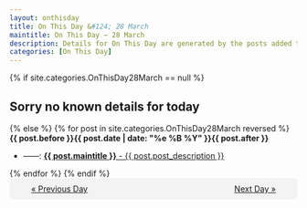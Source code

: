```yaml
---
layout: onthisday
title: On This Day &#124; 28 March
maintitle: On This Day — 28 March
description: Details for On This Day are generated by the posts added to the website so the content is subject to changes/updates over time.
categories: [On This Day]
---
```


{% if site.categories.OnThisDay28March == null %}
<h2>Sorry no known details for today</h2>
{% else %}
{% for post in site.categories.OnThisDay28March reversed %}
<strong>{{ post.before }}{{ post.date | date: "%e %B %Y" }}{{ post.after }}</strong>
<ul>
<li> ——: <a class="{{ post.class }}" href="{{ post.url }}"><strong>{{ post.maintitle }}</strong> - {{ post.post_description }}</a></li>
</ul>
{% endfor %}
{% endif %}
<br />
<div style="background-color: #f3f3f3; padding: 10px; border-radius: 5px; text-align: center; display: flex; justify-content: space-evenly;">
<a href="/onthisday/03/03-27">« Previous Day</a>
<span style="visibility:hidden;">[ Visit Leap Year February 29 ]</span>
<a href="/onthisday/03/03-29">Next Day »</a>
</div>
